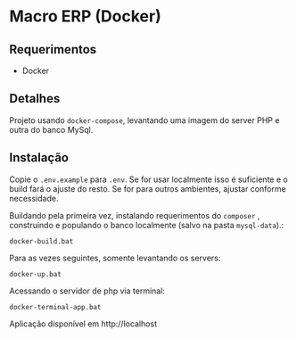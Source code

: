 # Macro ERP (Docker)

## Requerimentos
- Docker

## Detalhes
Projeto usando `docker-compose`, levantando uma imagem do server PHP e outra do banco MySql.

## Instalação

Copie o `.env.example` para `.env`.
Se for usar localmente isso é suficiente e o build fará o ajuste do resto. Se for para outros ambientes, ajustar conforme necessidade.

Buildando pela primeira vez, instalando requerimentos do `composer` , construindo e populando o banco localmente (salvo na pasta `mysql-data`).:

`docker-build.bat`

Para as vezes seguintes, somente levantando os servers:

`docker-up.bat`

Acessando o servidor de php via terminal:

`docker-terminal-app.bat`

Aplicação disponível em http://localhost

